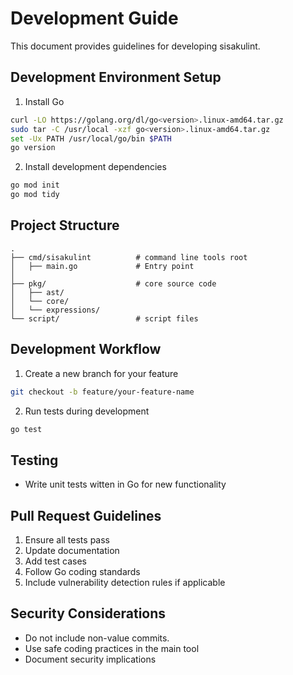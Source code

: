 # Development Guide

This document provides guidelines for developing sisakulint.

## Development Environment Setup

1. Install Go
```bash
curl -LO https://golang.org/dl/go<version>.linux-amd64.tar.gz
sudo tar -C /usr/local -xzf go<version>.linux-amd64.tar.gz
set -Ux PATH /usr/local/go/bin $PATH
go version
```

2. Install development dependencies
```bash
go mod init
go mod tidy
```

## Project Structure

```
.
├── cmd/sisakulint          # command line tools root
│   ├── main.go             # Entry point
│
├── pkg/                    # core source code
│   ├── ast/
│   └── core/
│   └── expressions/
└── script/                 # script files
```

## Development Workflow

1. Create a new branch for your feature
```bash
git checkout -b feature/your-feature-name
```

2. Run tests during development
```bash
go test
```

## Testing

- Write unit tests witten in Go for new functionality

## Pull Request Guidelines

1. Ensure all tests pass
2. Update documentation
3. Add test cases
4. Follow Go coding standards
5. Include vulnerability detection rules if applicable

## Security Considerations

- Do not include non-value commits.
- Use safe coding practices in the main tool
- Document security implications
